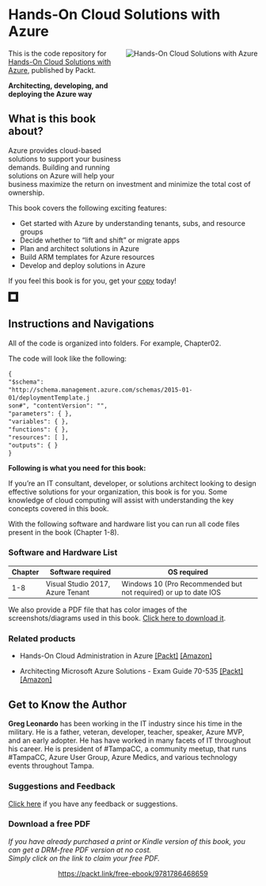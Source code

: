 # Hands-On Cloud Solutions with Azure

<a href="https://www.packtpub.com/virtualization-and-cloud/hands-cloud-solutions-azure?utm_source=github&utm_medium=repository&utm_campaign=9781786468659"><img src="https://dz13w8afd47il.cloudfront.net/sites/default/files/imagecache/ppv4_main_book_cover/B05825.png" alt="Hands-On Cloud Solutions with Azure" height="256px" align="right"></a>

This is the code repository for [Hands-On Cloud Solutions with Azure](https://www.packtpub.com/virtualization-and-cloud/hands-cloud-solutions-azure?utm_source=github&utm_medium=repository&utm_campaign=9781786468659), published by Packt.

**Architecting, developing, and deploying the Azure way**

## What is this book about?

Azure provides cloud-based solutions to support your business demands. Building and running solutions on Azure will help your business maximize the return on investment and minimize the total cost of ownership.

This book covers the following exciting features:
* Get started with Azure by understanding tenants, subs, and resource groups
* Decide whether to “lift and shift” or migrate apps
* Plan and architect solutions in Azure
* Build ARM templates for Azure resources
* Develop and deploy solutions in Azure

If you feel this book is for you, get your [copy](https://www.amazon.com/dp/1786468654) today!

<a href="https://www.packtpub.com/?utm_source=github&utm_medium=banner&utm_campaign=GitHubBanner"><img src="https://raw.githubusercontent.com/PacktPublishing/GitHub/master/GitHub.png" 
alt="https://www.packtpub.com/" border="5" /></a>


## Instructions and Navigations
All of the code is organized into folders. For example, Chapter02.

The code will look like the following:
```
{
"$schema":
"http://schema.management.azure.com/schemas/2015-01-01/deploymentTemplate.j
son#", "contentVersion": "",
"parameters": { },
"variables": { },
"functions": { },
"resources": [ ],
"outputs": { }
}
```

**Following is what you need for this book:**

If you’re an IT consultant, developer, or solutions architect looking to design effective solutions for your organization, this book is for you. Some knowledge of cloud computing will assist with understanding the key concepts covered in this book.	

With the following software and hardware list you can run all code files present in the book (Chapter 1-8).

### Software and Hardware List

| Chapter  | Software required                   | OS required                        |
| -------- | ------------------------------------| -----------------------------------|
| 1-8        |Visual Studio 2017, Azure Tenant   | Windows 10 (Pro Recommended but not required) or up to date IOS |


We also provide a PDF file that has color images of the screenshots/diagrams used in this book. [Click here to download it](https://www.packtpub.com/sites/default/files/downloads/9781786468659_ColorImages.pdf).


### Related products <Other books you may enjoy>
* Hands-On Cloud Administration in Azure [[Packt]](https://www.packtpub.com/virtualization-and-cloud/hands-cloud-administration-azure?utm_source=github&utm_medium=repository&utm_campaign=9781789134964) [[Amazon]](https://www.amazon.com/dp/178913496X)

* Architecting Microsoft Azure Solutions - Exam Guide 70-535 [[Packt]](https://www.packtpub.com/virtualization-and-cloud/architecting-microsoft-azure-solutions-exam-guide-70-535?utm_source=github&utm_medium=repository&utm_campaign=9781788991735) [[Amazon]](https://www.amazon.com/dp/1788991737)

## Get to Know the Author
**Greg Leonardo** has been working in the IT industry since his time in the military. He is a
father, veteran, developer, teacher, speaker, Azure MVP, and an early adopter. He has have
worked in many facets of IT throughout his career. He is president of #TampaCC, a
community meetup, that runs #TampaCC, Azure User Group, Azure Medics, and various
technology events throughout Tampa.



### Suggestions and Feedback
[Click here](https://docs.google.com/forms/d/e/1FAIpQLSdy7dATC6QmEL81FIUuymZ0Wy9vH1jHkvpY57OiMeKGqib_Ow/viewform) if you have any feedback or suggestions.

### Download a free PDF

 <i>If you have already purchased a print or Kindle version of this book, you can get a DRM-free PDF version at no cost.<br>Simply click on the link to claim your free PDF.</i>
<p align="center"> <a href="https://packt.link/free-ebook/9781786468659">https://packt.link/free-ebook/9781786468659 </a> </p>